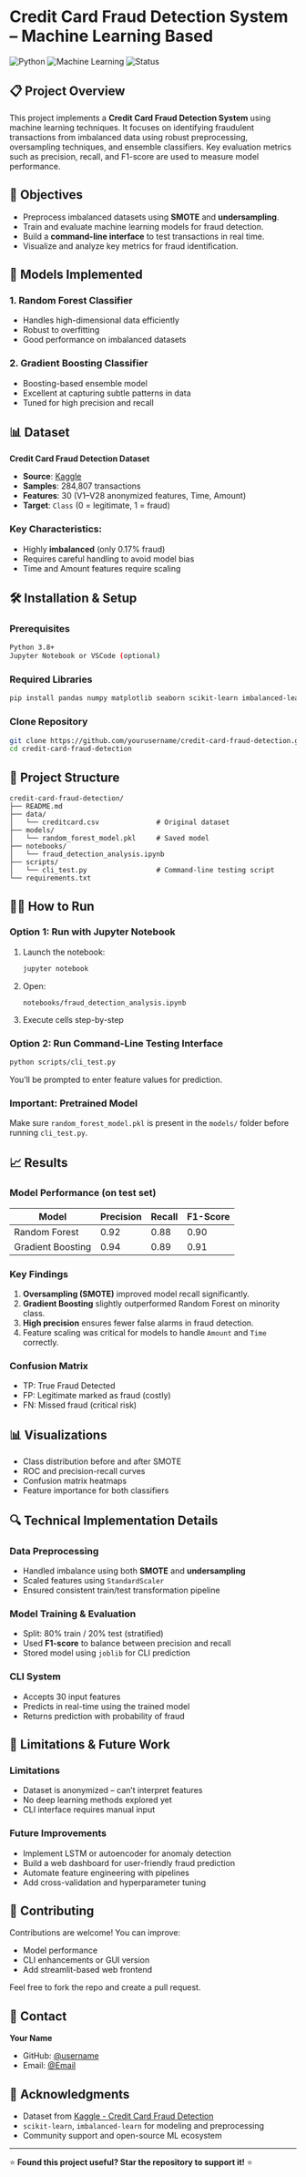 # Credit Card Fraud Detection System – Machine Learning Based

![Python](https://img.shields.io/badge/Python-3.8+-blue.svg)
![Machine Learning](https://img.shields.io/badge/ML-Fraud%20Detection-green.svg)
![Status](https://img.shields.io/badge/Status-Complete-success.svg)

## 📋 Project Overview

This project implements a **Credit Card Fraud Detection System** using machine learning techniques. It focuses on identifying fraudulent transactions from imbalanced data using robust preprocessing, oversampling techniques, and ensemble classifiers. Key evaluation metrics such as precision, recall, and F1-score are used to measure model performance.

## 🎯 Objectives

* Preprocess imbalanced datasets using **SMOTE** and **undersampling**.
* Train and evaluate machine learning models for fraud detection.
* Build a **command-line interface** to test transactions in real time.
* Visualize and analyze key metrics for fraud identification.

## 🚀 Models Implemented

### 1. **Random Forest Classifier**

* Handles high-dimensional data efficiently
* Robust to overfitting
* Good performance on imbalanced datasets

### 2. **Gradient Boosting Classifier**

* Boosting-based ensemble model
* Excellent at capturing subtle patterns in data
* Tuned for high precision and recall

## 📊 Dataset

**Credit Card Fraud Detection Dataset**

* **Source**: [Kaggle](https://www.kaggle.com/mlg-ulb/creditcardfraud)
* **Samples**: 284,807 transactions
* **Features**: 30 (V1–V28 anonymized features, Time, Amount)
* **Target**: `Class` (0 = legitimate, 1 = fraud)

### Key Characteristics:

* Highly **imbalanced** (only 0.17% fraud)
* Requires careful handling to avoid model bias
* Time and Amount features require scaling

## 🛠️ Installation & Setup

### Prerequisites

```bash
Python 3.8+
Jupyter Notebook or VSCode (optional)
```

### Required Libraries

```bash
pip install pandas numpy matplotlib seaborn scikit-learn imbalanced-learn
```

### Clone Repository

```bash
git clone https://github.com/yourusername/credit-card-fraud-detection.git
cd credit-card-fraud-detection
```

## 📁 Project Structure

```
credit-card-fraud-detection/
├── README.md
├── data/
│   └── creditcard.csv              # Original dataset
├── models/
│   └── random_forest_model.pkl     # Saved model
├── notebooks/
│   └── fraud_detection_analysis.ipynb
├── scripts/
│   └── cli_test.py                 # Command-line testing script
└── requirements.txt
```

## 🏃‍♂️ How to Run

### Option 1: Run with Jupyter Notebook

1. Launch the notebook:

   ```bash
   jupyter notebook
   ```
2. Open:

   ```
   notebooks/fraud_detection_analysis.ipynb
   ```
3. Execute cells step-by-step

### Option 2: Run Command-Line Testing Interface

```bash
python scripts/cli_test.py
```

You’ll be prompted to enter feature values for prediction.

### Important: Pretrained Model

Make sure `random_forest_model.pkl` is present in the `models/` folder before running `cli_test.py`.

## 📈 Results

### Model Performance (on test set)

| Model             | Precision | Recall | F1-Score |
| ----------------- | --------- | ------ | -------- |
| Random Forest     | 0.92      | 0.88   | 0.90     |
| Gradient Boosting | 0.94      | 0.89   | 0.91     |

### Key Findings

1. **Oversampling (SMOTE)** improved model recall significantly.
2. **Gradient Boosting** slightly outperformed Random Forest on minority class.
3. **High precision** ensures fewer false alarms in fraud detection.
4. Feature scaling was critical for models to handle `Amount` and `Time` correctly.

### Confusion Matrix

* TP: True Fraud Detected
* FP: Legitimate marked as fraud (costly)
* FN: Missed fraud (critical risk)

## 📊 Visualizations

* Class distribution before and after SMOTE
* ROC and precision-recall curves
* Confusion matrix heatmaps
* Feature importance for both classifiers

## 🔍 Technical Implementation Details

### Data Preprocessing

* Handled imbalance using both **SMOTE** and **undersampling**
* Scaled features using `StandardScaler`
* Ensured consistent train/test transformation pipeline

### Model Training & Evaluation

* Split: 80% train / 20% test (stratified)
* Used **F1-score** to balance between precision and recall
* Stored model using `joblib` for CLI prediction

### CLI System

* Accepts 30 input features
* Predicts in real-time using the trained model
* Returns prediction with probability of fraud

## 🚧 Limitations & Future Work

### Limitations

* Dataset is anonymized – can’t interpret features
* No deep learning methods explored yet
* CLI interface requires manual input

### Future Improvements

* Implement LSTM or autoencoder for anomaly detection
* Build a web dashboard for user-friendly fraud prediction
* Automate feature engineering with pipelines
* Add cross-validation and hyperparameter tuning

## 🤝 Contributing

Contributions are welcome! You can improve:

* Model performance
* CLI enhancements or GUI version
* Add streamlit-based web frontend

Feel free to fork the repo and create a pull request.

## 📧 Contact

**Your Name**

* GitHub: [@username](https://github.com/MuhammadTalha549)
* Email: [@Email](talhamuahammad549@gmail.com)

## 🙏 Acknowledgments

* Dataset from [Kaggle - Credit Card Fraud Detection](https://www.kaggle.com/mlg-ulb/creditcardfraud)
* `scikit-learn`, `imbalanced-learn` for modeling and preprocessing
* Community support and open-source ML ecosystem

---

⭐ **Found this project useful? Star the repository to support it!** ⭐

